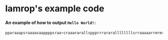 # lamrop's example code

#### An example of how to output `Hello World!`:

```python
pparaaapsraaaasaappppsraa+craaararallsppprrrararallllllllsrraaaaarrmrmrmmmrmmmraamlllllllllsrrrrrrmraraa+cllll+c+crrrrr+clll+clll+cllsrrrrrrrr+ca+cmm+cmmlllllllllsrrrrrrrrrmm+cllll+co
```
